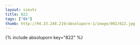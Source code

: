 ```yaml
--- 
layout: sieutv
title: 822
tags: ["0k"]
thumb: http://94.23.248.219/absoluporn-1/image/002/822.jpg
---
```

{% include absoluporn key="822" %} 
